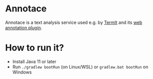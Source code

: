 # Annotace #

Annotace is a text analysis service used e.g. by [TermIt](https://github.com/kbss-cvut/termit) and its [web annotation plugin](https://github.com/alanbuzek/termit-extension).

# How to run it?
* Install Java 11 or later
* Run `./gradlew bootRun` (on Linux/WSL) or `gradlew.bat bootRun` on Windows 

